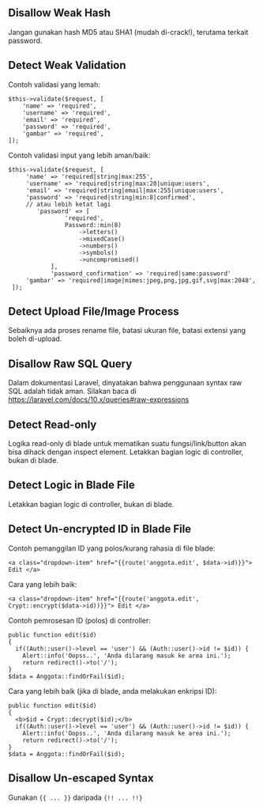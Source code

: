 ## Disallow Weak Hash
Jangan gunakan hash MD5 atau SHA1 (mudah di-crack!), terutama terkait password.

## Detect Weak Validation
Contoh validasi yang lemah:
```
$this->validate($request, [
    'name' => 'required',
    'username' => 'required',
    'email' => 'required',
    'password' => 'required',
    'gambar' => 'required',
]);
```

Contoh validasi input yang lebih aman/baik:
```
$this->validate($request, [
     'name' => 'required|string|max:255',
     'username' => 'required|string|max:20|unique:users',
     'email' => 'required|string|email|max:255|unique:users',
     'password' => 'required|string|min:8|confirmed',
     // atau lebih ketat lagi
        'password' => [
                'required',
                Password::min(8)
                    ->letters()
                    ->mixedCase()
                    ->numbers()
                    ->symbols()
                    ->uncompromised()
            ],
            'password_confirmation' => 'required|same:password'
     'gambar' => 'required|image|mimes:jpeg,png,jpg,gif,svg|max:2048',
 ]);
```
## Detect Upload File/Image Process
Sebaiknya ada proses rename file, batasi ukuran file, batasi extensi yang boleh di-upload.

## Disallow Raw SQL Query
Dalam dokumentasi Laravel, dinyatakan bahwa penggunaan syntax raw SQL adalah tidak aman. Silakan baca di https://laravel.com/docs/10.x/queries#raw-expressions

## Detect Read-only
Logika read-only di blade untuk mematikan suatu fungsi/link/button akan bisa dihack dengan inspect element. Letakkan bagian logic di controller, bukan di blade.

## Detect Logic in Blade File
Letakkan bagian logic di controller, bukan di blade.

## Detect Un-encrypted ID in Blade File
Contoh pemanggilan ID yang polos/kurang rahasia di file blade:
```
<a class="dropdown-item" href="{{route('anggota.edit', $data->id)}}"> Edit </a>
```

Cara yang lebih baik:
```
<a class="dropdown-item" href="{{route('anggota.edit', Crypt::encrypt($data->id))}}"> Edit </a>
```

Contoh pemrosesan ID (polos) di controller: 
```
public function edit($id)
{   
  if((Auth::user()->level == 'user') && (Auth::user()->id != $id)) {
    Alert::info('Oopss..', 'Anda dilarang masuk ke area ini.');
    return redirect()->to('/');
}
$data = Anggota::findOrFail($id);
```

Cara yang lebih baik (jika di blade, anda melakukan enkripsi ID):
```
public function edit($id)
{   
  <b>$id = Crypt::decrypt($id);</b>
  if((Auth::user()->level == 'user') && (Auth::user()->id != $id)) {
    Alert::info('Oopss..', 'Anda dilarang masuk ke area ini.');
    return redirect()->to('/');
}
$data = Anggota::findOrFail($id);
```

## Disallow Un-escaped Syntax</a>
Gunakan ```{{ ... }}``` daripada ```{!! ... !!}```
